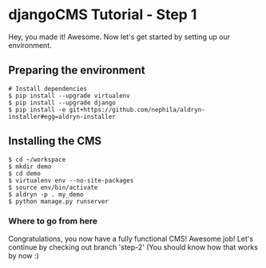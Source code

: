 djangoCMS Tutorial - Step 1
===========================
Hey, you made it! Awesome. Now let's get started by setting up our environment.

Preparing the environment
-------------------------

```
# Install dependencies
$ pip install --upgrade virtualenv
$ pip install --upgrade django
$ pip install -e git+https://github.com/nephila/aldryn-installer#egg=aldryn-installer
```
Installing the CMS
------------------
```
$ cd ~/workspace
$ mkdir demo
$ cd demo
$ virtualenv env --no-site-packages
$ source env/bin/activate
$ aldryn -p . my_demo
$ python manage.py runserver
```

### Where to go from here

Congratulations, you now have a fully functional CMS! Awesome job! Let's continue by checking out branch 'step-2' (You should know how that works by now :)
